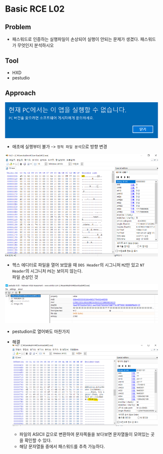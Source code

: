Basic RCE L02
==============
## Problem
* 패스워드로 인증하는 실행파일이 손상되어 실행이 안되는 문제가 생겼다. 패스워드가 무엇인지 분석하시오  
## Tool
* HXD
* pestudio
## Approach  
![non-execute][jpg1]
* 애초에 실행부터 불가 -> `정적 파일 분석`으로 방향 변경  

![HXD_screen][jpg2]
* 헥스 에디터로 파일을 열어 보았을 때 `DOS Header`의 시그니처 `MZ`만 있고 `NT Header`의 시그니처 `PE`는 보이지 않는다.   
파일 손상인 것  

![pestudio][jpg3]
* pestudion로 열어봐도 마찬가지  
  
* 해결
![string][jpg4]
  * 파일의 ASICII 값으로 변환하여 문자쪽들을 보다보면 문자열들이 모여있는 곳을 확인할 수 있다.
  * 해당 문자열들 중에서 패스워드를 추측 가능하다.
  
  [jpg1]: https://github.com/presentnine/Wargame/blob/master/CodeEngn/Basic%20RCE/Level%2002/Basic%20RCE%20L02%201.png
  [jpg2]: https://github.com/presentnine/Wargame/blob/master/CodeEngn/Basic%20RCE/Level%2002/Basic%20RCE%20L02%202.png
  [jpg3]: https://github.com/presentnine/Wargame/blob/master/CodeEngn/Basic%20RCE/Level%2002/Basic%20RCE%20L02%203.png
  [jpg4]: https://github.com/presentnine/Wargame/blob/master/CodeEngn/Basic%20RCE/Level%2002/Basic%20RCE%20L02%204.png
